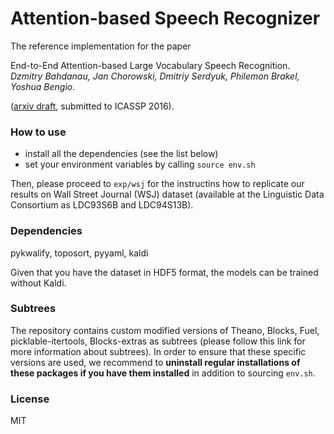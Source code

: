 # Attention-based Speech Recognizer
                                                                                                             
The reference implementation for the paper                                                                   
                                                                                                             
End-to-End Attention-based Large Vocabulary Speech Recognition.                                              
_Dzmitry Bahdanau, Jan Chorowski, Dmitriy Serdyuk, Philemon Brakel, Yoshua Bengio_. 

([arxiv draft](http://arxiv.org/pdf/1508.04395), submitted to ICASSP 2016). 
                                                                                                             
### How to use                                                                                               
                                                                                                              
- install all the dependencies (see the list below)
- set your environment variables by calling `source env.sh`                                                                                              
                                                                                                             
Then, please proceed to `exp/wsj` for the instructins how to replicate
our results on Wall Street Journal (WSJ) dataset 
(available  at  the  Linguistic  Data  Consortium as LDC93S6B and LDC94S13B).
                                                                                                             
### Dependencies                                                                                             
                                                                                                             
pykwalify, toposort, pyyaml, kaldi 

Given that you have the dataset in HDF5 format, the models can be trained without Kaldi.
                                                                                                             
### Subtrees                                                                                                 
                                                                                                             
The repository contains custom modified versions of Theano, Blocks, Fuel,
picklable-itertools, Blocks-extras as subtrees (please follow this link for
more information about subtrees). In order to ensure that these
specific versions are used, we recommend to **uninstall regular installations
of these packages if you have them installed** in addition to sourcing
`env.sh`.                             

### License 

MIT
